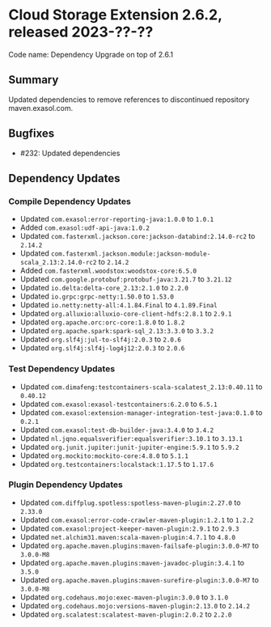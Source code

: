 # Cloud Storage Extension 2.6.2, released 2023-??-??

Code name: Dependency Upgrade on top of 2.6.1

## Summary

Updated dependencies to remove references to discontinued repository maven.exasol.com.

## Bugfixes

* #232: Updated dependencies

## Dependency Updates

### Compile Dependency Updates

* Updated `com.exasol:error-reporting-java:1.0.0` to `1.0.1`
* Added `com.exasol:udf-api-java:1.0.2`
* Updated `com.fasterxml.jackson.core:jackson-databind:2.14.0-rc2` to `2.14.2`
* Updated `com.fasterxml.jackson.module:jackson-module-scala_2.13:2.14.0-rc2` to `2.14.2`
* Added `com.fasterxml.woodstox:woodstox-core:6.5.0`
* Updated `com.google.protobuf:protobuf-java:3.21.7` to `3.21.12`
* Updated `io.delta:delta-core_2.13:2.1.0` to `2.2.0`
* Updated `io.grpc:grpc-netty:1.50.0` to `1.53.0`
* Updated `io.netty:netty-all:4.1.84.Final` to `4.1.89.Final`
* Updated `org.alluxio:alluxio-core-client-hdfs:2.8.1` to `2.9.1`
* Updated `org.apache.orc:orc-core:1.8.0` to `1.8.2`
* Updated `org.apache.spark:spark-sql_2.13:3.3.0` to `3.3.2`
* Updated `org.slf4j:jul-to-slf4j:2.0.3` to `2.0.6`
* Updated `org.slf4j:slf4j-log4j12:2.0.3` to `2.0.6`

### Test Dependency Updates

* Updated `com.dimafeng:testcontainers-scala-scalatest_2.13:0.40.11` to `0.40.12`
* Updated `com.exasol:exasol-testcontainers:6.2.0` to `6.5.1`
* Updated `com.exasol:extension-manager-integration-test-java:0.1.0` to `0.2.1`
* Updated `com.exasol:test-db-builder-java:3.4.0` to `3.4.2`
* Updated `nl.jqno.equalsverifier:equalsverifier:3.10.1` to `3.13.1`
* Updated `org.junit.jupiter:junit-jupiter-engine:5.9.1` to `5.9.2`
* Updated `org.mockito:mockito-core:4.8.0` to `5.1.1`
* Updated `org.testcontainers:localstack:1.17.5` to `1.17.6`

### Plugin Dependency Updates

* Updated `com.diffplug.spotless:spotless-maven-plugin:2.27.0` to `2.33.0`
* Updated `com.exasol:error-code-crawler-maven-plugin:1.2.1` to `1.2.2`
* Updated `com.exasol:project-keeper-maven-plugin:2.9.1` to `2.9.3`
* Updated `net.alchim31.maven:scala-maven-plugin:4.7.1` to `4.8.0`
* Updated `org.apache.maven.plugins:maven-failsafe-plugin:3.0.0-M7` to `3.0.0-M8`
* Updated `org.apache.maven.plugins:maven-javadoc-plugin:3.4.1` to `3.5.0`
* Updated `org.apache.maven.plugins:maven-surefire-plugin:3.0.0-M7` to `3.0.0-M8`
* Updated `org.codehaus.mojo:exec-maven-plugin:3.0.0` to `3.1.0`
* Updated `org.codehaus.mojo:versions-maven-plugin:2.13.0` to `2.14.2`
* Updated `org.scalatest:scalatest-maven-plugin:2.0.2` to `2.2.0`
